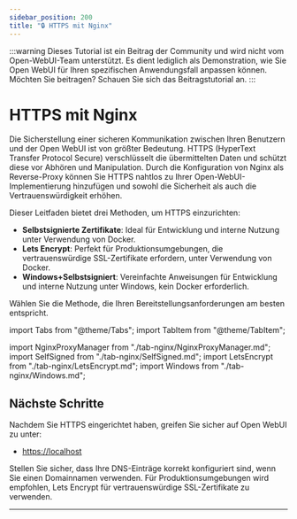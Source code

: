 ```yaml
---
sidebar_position: 200
title: "🔒 HTTPS mit Nginx"
---
```


:::warning
Dieses Tutorial ist ein Beitrag der Community und wird nicht vom Open-WebUI-Team unterstützt. Es dient lediglich als Demonstration, wie Sie Open WebUI für Ihren spezifischen Anwendungsfall anpassen können. Möchten Sie beitragen? Schauen Sie sich das Beitragstutorial an.
:::

# HTTPS mit Nginx

Die Sicherstellung einer sicheren Kommunikation zwischen Ihren Benutzern und der Open WebUI ist von größter Bedeutung. HTTPS (HyperText Transfer Protocol Secure) verschlüsselt die übermittelten Daten und schützt diese vor Abhören und Manipulation. Durch die Konfiguration von Nginx als Reverse-Proxy können Sie HTTPS nahtlos zu Ihrer Open-WebUI-Implementierung hinzufügen und sowohl die Sicherheit als auch die Vertrauenswürdigkeit erhöhen.

Dieser Leitfaden bietet drei Methoden, um HTTPS einzurichten:

- **Selbstsignierte Zertifikate**: Ideal für Entwicklung und interne Nutzung unter Verwendung von Docker.
- **Lets Encrypt**: Perfekt für Produktionsumgebungen, die vertrauenswürdige SSL-Zertifikate erfordern, unter Verwendung von Docker.
- **Windows+Selbstsigniert**: Vereinfachte Anweisungen für Entwicklung und interne Nutzung unter Windows, kein Docker erforderlich.

Wählen Sie die Methode, die Ihren Bereitstellungsanforderungen am besten entspricht.


import Tabs from "@theme/Tabs";
import TabItem from "@theme/TabItem";

import NginxProxyManager from "./tab-nginx/NginxProxyManager.md";
import SelfSigned from "./tab-nginx/SelfSigned.md";
import LetsEncrypt from "./tab-nginx/LetsEncrypt.md";
import Windows from "./tab-nginx/Windows.md";

<Tabs>
  <TabItem value="NginxProxyManager" label="Nginx Proxy Manager">
    <NginxProxyManager />
  </TabItem>
  <TabItem value="letsencrypt" label="Lets Encrypt">
    <LetsEncrypt />
  </TabItem>
  <TabItem value="selfsigned" label="Selbstsigniert">
    <SelfSigned />
  </TabItem>
  <TabItem value="windows" label="Windows">
    <Windows />
  </TabItem>
</Tabs>


## Nächste Schritte

Nachdem Sie HTTPS eingerichtet haben, greifen Sie sicher auf Open WebUI zu unter:

- [https://localhost](https://localhost)

Stellen Sie sicher, dass Ihre DNS-Einträge korrekt konfiguriert sind, wenn Sie einen Domainnamen verwenden. Für Produktionsumgebungen wird empfohlen, Lets Encrypt für vertrauenswürdige SSL-Zertifikate zu verwenden.

---
